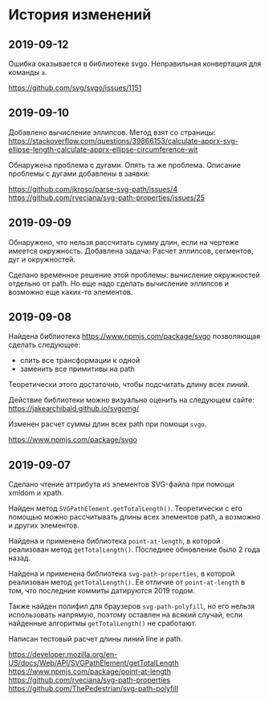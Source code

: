 История изменений
=================

2019-09-12
----------

Ошибка оказывается в библиотеке svgo. Неправильная конвертация для команды `a`.

https://github.com/svg/svgo/issues/1151

2019-09-10
----------

Добавлено вычисление эллипсов.
Метод взят со страницы:
https://stackoverflow.com/questions/39866153/calculate-apprx-svg-ellipse-length-calculate-apprx-ellipse-circumference-wit

Обнаружена проблема с дугами. Опять та же проблема. Описание проблемы с дугами добавлены в заявки:

https://github.com/jkroso/parse-svg-path/issues/4  
https://github.com/rveciana/svg-path-properties/issues/25
 


2019-09-09
----------

Обнаружено, что нельзя рассчитать сумму длин, если на чертеже имеется окружность.
Добавлена задача: Расчет эллипсов, сегментов, дуг и окружностей.

Сделано временное решение этой проблемы: вычисление окружностей
отдельно от path. Но еще надо сделать вычисление эллипсов и возможно
еще каких-то элементов.

2019-09-08
----------

Найдена библиотека https://www.npmjs.com/package/svgo
позволяющая сделать следующее:
- слить все трансформации к одной
- заменить все примитивы на path

Теоретически этого достаточно, чтобы подсчитать длину всех линий.

Действие библиотеки можно визуально оценить на следующем сайте:
https://jakearchibald.github.io/svgomg/

Изменен расчет суммы длин всех path при помощи `svgo`.

https://www.npmjs.com/package/svgo

2019-09-07
----------

Сделано чтение аттрибута из элементов SVG-файла при помощи xmldom и xpath.

Найден метод `SVGPathElement.getTotalLength()`. Теоретически с его помощью можно рассчитывать
длины всех элементов path, а возможно и других элементов.

Найдена и применена библиотека `point-at-length`, в которой реализован метод `getTotalLength()`.
Последнее обновление было 2 года назад.

Найдена и применена библиотека `svg-path-properties`, в которой реализован метод `getTotalLength()`. 
Ее отличие от `point-at-length` в том, что последние коммиты датируются 2019 годом.

Также найден полифил для браузеров `svg-path-polyfill`, но его нельзя использовать напрямую, 
поэтому оставлен на всякий случай, если найденные алгоритмы `getTotalLength()` не сработают.

Написан тестовый расчет длины линий line и path.

https://developer.mozilla.org/en-US/docs/Web/API/SVGPathElement/getTotalLength  
https://www.npmjs.com/package/point-at-length  
https://github.com/rveciana/svg-path-properties  
https://github.com/ThePedestrian/svg-path-polyfill  